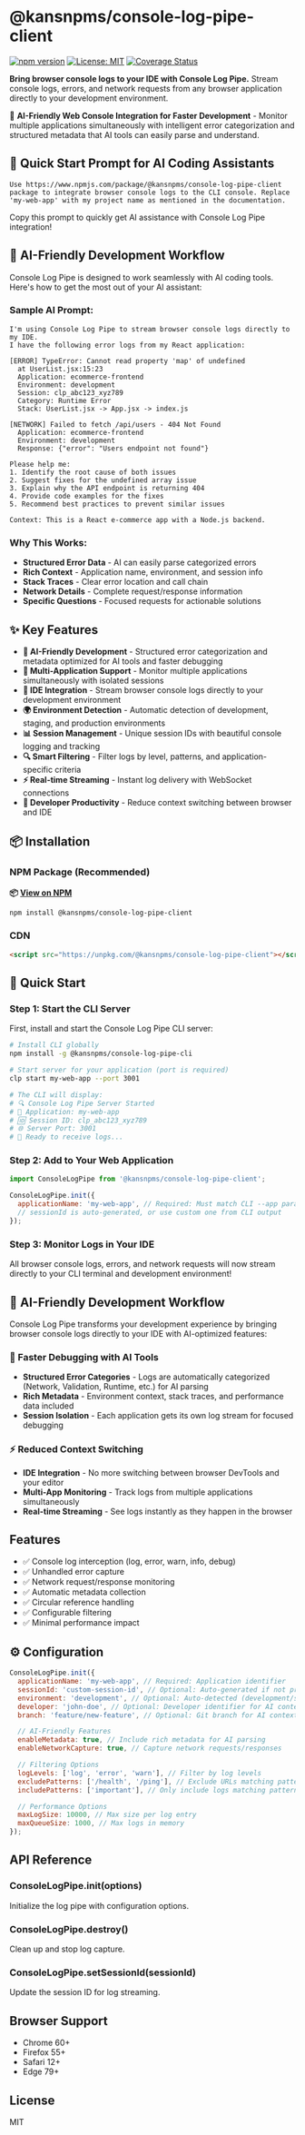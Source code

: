 # @kansnpms/console-log-pipe-client

[![npm version](https://badge.fury.io/js/@kansnpms%2Fconsole-log-pipe-client.svg)](https://badge.fury.io/js/@kansnpms%2Fconsole-log-pipe-client)
[![License: MIT](https://img.shields.io/badge/License-MIT-yellow.svg)](https://opensource.org/licenses/MIT)
[![Coverage Status](https://img.shields.io/badge/coverage-96.77%25-brightgreen.svg)](https://github.com/kgptapps/consolelogpipe)

**Bring browser console logs to your IDE with Console Log Pipe.** Stream console logs, errors, and
network requests from any browser application directly to your development environment.

🚀 **AI-Friendly Web Console Integration for Faster Development** - Monitor multiple applications
simultaneously with intelligent error categorization and structured metadata that AI tools can
easily parse and understand.

## 🤖 Quick Start Prompt for AI Coding Assistants

```
Use https://www.npmjs.com/package/@kansnpms/console-log-pipe-client package to integrate browser console logs to the CLI console. Replace 'my-web-app' with my project name as mentioned in the documentation.
```

Copy this prompt to quickly get AI assistance with Console Log Pipe integration!

## 🚀 AI-Friendly Development Workflow

Console Log Pipe is designed to work seamlessly with AI coding tools. Here's how to get the most out
of your AI assistant:

### **Sample AI Prompt:**

```
I'm using Console Log Pipe to stream browser console logs directly to my IDE.
I have the following error logs from my React application:

[ERROR] TypeError: Cannot read property 'map' of undefined
  at UserList.jsx:15:23
  Application: ecommerce-frontend
  Environment: development
  Session: clp_abc123_xyz789
  Category: Runtime Error
  Stack: UserList.jsx -> App.jsx -> index.js

[NETWORK] Failed to fetch /api/users - 404 Not Found
  Application: ecommerce-frontend
  Environment: development
  Response: {"error": "Users endpoint not found"}

Please help me:
1. Identify the root cause of both issues
2. Suggest fixes for the undefined array issue
3. Explain why the API endpoint is returning 404
4. Provide code examples for the fixes
5. Recommend best practices to prevent similar issues

Context: This is a React e-commerce app with a Node.js backend.
```

### **Why This Works:**

- **Structured Error Data** - AI can easily parse categorized errors
- **Rich Context** - Application name, environment, and session info
- **Stack Traces** - Clear error location and call chain
- **Network Details** - Complete request/response information
- **Specific Questions** - Focused requests for actionable solutions

## ✨ Key Features

- **🤖 AI-Friendly Development** - Structured error categorization and metadata optimized for AI
  tools and faster debugging
- **🔄 Multi-Application Support** - Monitor multiple applications simultaneously with isolated
  sessions
- **🚀 IDE Integration** - Stream browser console logs directly to your development environment
- **🌍 Environment Detection** - Automatic detection of development, staging, and production
  environments
- **📊 Session Management** - Unique session IDs with beautiful console logging and tracking
- **🔍 Smart Filtering** - Filter logs by level, patterns, and application-specific criteria
- **⚡ Real-time Streaming** - Instant log delivery with WebSocket connections
- **🎯 Developer Productivity** - Reduce context switching between browser and IDE

## 📦 Installation

### NPM Package (Recommended)

**📦 [View on NPM](https://www.npmjs.com/package/@kansnpms/console-log-pipe-client)**

```bash
npm install @kansnpms/console-log-pipe-client
```

### CDN

```html
<script src="https://unpkg.com/@kansnpms/console-log-pipe-client"></script>
```

## 🚀 Quick Start

### Step 1: Start the CLI Server

First, install and start the Console Log Pipe CLI server:

```bash
# Install CLI globally
npm install -g @kansnpms/console-log-pipe-cli

# Start server for your application (port is required)
clp start my-web-app --port 3001

# The CLI will display:
# 🔍 Console Log Pipe Server Started
# 📱 Application: my-web-app
# 🆔 Session ID: clp_abc123_xyz789
# 🌐 Server Port: 3001
# 🔗 Ready to receive logs...
```

### Step 2: Add to Your Web Application

```javascript
import ConsoleLogPipe from '@kansnpms/console-log-pipe-client';

ConsoleLogPipe.init({
  applicationName: 'my-web-app', // Required: Must match CLI --app parameter
  // sessionId is auto-generated, or use custom one from CLI output
});
```

### Step 3: Monitor Logs in Your IDE

All browser console logs, errors, and network requests will now stream directly to your CLI terminal
and development environment!

## 🤖 AI-Friendly Development Workflow

Console Log Pipe transforms your development experience by bringing browser console logs directly to
your IDE with AI-optimized features:

### **🎯 Faster Debugging with AI Tools**

- **Structured Error Categories** - Logs are automatically categorized (Network, Validation,
  Runtime, etc.) for AI parsing
- **Rich Metadata** - Environment context, stack traces, and performance data included
- **Session Isolation** - Each application gets its own log stream for focused debugging

### **⚡ Reduced Context Switching**

- **IDE Integration** - No more switching between browser DevTools and your editor
- **Multi-App Monitoring** - Track logs from multiple applications simultaneously
- **Real-time Streaming** - See logs instantly as they happen in the browser

## Features

- ✅ Console log interception (log, error, warn, info, debug)
- ✅ Unhandled error capture
- ✅ Network request/response monitoring
- ✅ Automatic metadata collection
- ✅ Circular reference handling
- ✅ Configurable filtering
- ✅ Minimal performance impact

## ⚙️ Configuration

```javascript
ConsoleLogPipe.init({
  applicationName: 'my-web-app', // Required: Application identifier
  sessionId: 'custom-session-id', // Optional: Auto-generated if not provided
  environment: 'development', // Optional: Auto-detected (development/staging/production)
  developer: 'john-doe', // Optional: Developer identifier for AI context
  branch: 'feature/new-feature', // Optional: Git branch for AI context

  // AI-Friendly Features
  enableMetadata: true, // Include rich metadata for AI parsing
  enableNetworkCapture: true, // Capture network requests/responses

  // Filtering Options
  logLevels: ['log', 'error', 'warn'], // Filter by log levels
  excludePatterns: ['/health', '/ping'], // Exclude URLs matching patterns
  includePatterns: ['important'], // Only include logs matching patterns

  // Performance Options
  maxLogSize: 10000, // Max size per log entry
  maxQueueSize: 1000, // Max logs in memory
});
```

## API Reference

### ConsoleLogPipe.init(options)

Initialize the log pipe with configuration options.

### ConsoleLogPipe.destroy()

Clean up and stop log capture.

### ConsoleLogPipe.setSessionId(sessionId)

Update the session ID for log streaming.

## Browser Support

- Chrome 60+
- Firefox 55+
- Safari 12+
- Edge 79+

## License

MIT
